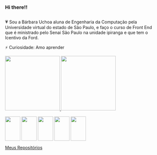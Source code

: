 
### Hi there!!
<div style= "display:incline_block">
<img align="center" scr="https://github.com/BarbaraUchoa/BarbaraUchoa/assets/141961756/cb811d1c-37fe-439c-87f0-f5dca2dd5a45">
</div>

:heartpulse: Sou a Bárbara Uchoa aluna de Engenharia da Computação pela Universidade virtual do estado de São Paulo, e faço o curso de Front End que é ministrado pelo Senai São Paulo na unidade ipiranga e que tem o Icentivo da Ford.

⚡ Curiosidade: Amo aprender

<div>
  <a href="https://github.com/BarbaraUchoa">
    <img height="180em" src="https://github-readme-stats.vercel.app/api?username=BarbaraUchoa&show_icons=true&theme=synthwave">
    <img height="180em" src="https://github-readme-stats.vercel.app/api/top-langs/?username=BarbaraUchoa&layout=compact&langs-count=168&theme=synthwave">
  </a>
</div>

<div style="display: inline_block"><br>
  <img align="center" height="80" width="50" src="https://cdn.jsdelivr.net/gh/devicons/devicon/icons/git/git-original.svg">
  <img align="center" height="80" width="50" src="https://cdn.jsdelivr.net/gh/devicons/devicon/icons/github/github-original.svg">
  <img align="center" height="80" width="50" src="https://cdn.jsdelivr.net/gh/devicons/devicon/icons/html5/html5-original.svg">
  <img align="center" height="80" width="50" src="https://cdn.jsdelivr.net/gh/devicons/devicon/icons/css3/css3-original.svg"> 
  <img align="center" height="80" width="50" src="https://cdn.jsdelivr.net/gh/devicons/devicon/icons/vscode/vscode-original.svg">


<a href="https://github.com/BarbaraUchoa?tab=repositories">Meus Repositórios
